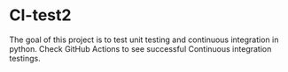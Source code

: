 # CI-test2
The goal of this project is to test unit testing and continuous integration in python.
Check GitHub Actions to see successful Continuous integration testings.
